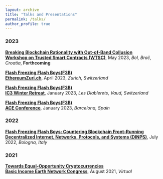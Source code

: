 ```yaml
---
layout: archive
title: "Talks and Presentations"
permalink: /talks/
author_profile: true
---
```


### 2023

<b>[Breaking Blockchain Rationality with Out-of-Band Collusion](https://fc23.ifca.ai/wtsc/)</b> <br>
<b>[Workshop on Trusted Smart Contracts (WTSC)](http://fc23.ifca.ai/wtsc/program.html)</b>, May 2023, <i>Bol, Brač, Croatia</i>, <b>Forthcoming</b>

<b>[Flash Freezing Flash Boys(F3B)]({{url}}/files/slides/2023-04-16-F3B-EthereumZurich.pdf)</b> <br>
<b>[EthereumZuri.ch](https://cfp.paralelnipolis.cz/ethereumzurich2023/schedule/)</b>, April 2023, <i>Zurich, Switzerland</i>

<b>[Flash Freezing Flash Boys(F3B)]({{url}}/files/slides/2023-01-16-F3B-IC3.pdf)</b> <br>
<b>[IC3 Winter Retreat](https://www.initc3.org/events/2023-01-15-ic3-winter-retreat-2023)</b>, January 2023, <i>Les Diablerets, Vaud, Switzerland</i>

<b>[Flash Freezing Flash Boys(F3B)]({{url}}/files/slides/2023-01-12-F3B-ACE.pdf)</b> <br>
<b>[ACE Conference](https://www.algorand.foundation/ace-conference-2023)</b>, January 2023, <i>Barcelona, Spain</i>

### 2022

<b>[Flash Freezing Flash Boys: Countering Blockchain Front-Running](https://ieeexplore.ieee.org/document/9951166)</b> <br>
<b>[Decentralized Internet, Networks, Protocols, and Systems (DINPS)](https://research.protocol.ai/sites/dinps/programme/)</b>, July 2022, <i>Bologna, Italy</i>

### 2021

<b>[Towards Equal-Opportunity Cryptocurrencies](https://www.youtube.com/watch?v=0lCMFhR_Nrs&t=900s)</b> <br>
<b>[Basic Income Earth Network Congress](https://basicincome.org/bien-congress-2021/)</b>, August 2021, <i>Virtual</i>